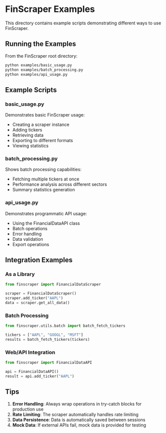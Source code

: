 # FinScraper Examples

This directory contains example scripts demonstrating different ways to use FinScraper.

## Running the Examples

From the FinScraper root directory:

```bash
python examples/basic_usage.py
python examples/batch_processing.py
python examples/api_usage.py
```

## Example Scripts

### basic_usage.py
Demonstrates basic FinScraper usage:
- Creating a scraper instance
- Adding tickers
- Retrieving data
- Exporting to different formats
- Viewing statistics

### batch_processing.py
Shows batch processing capabilities:
- Fetching multiple tickers at once
- Performance analysis across different sectors
- Summary statistics generation

### api_usage.py
Demonstrates programmatic API usage:
- Using the FinancialDataAPI class
- Batch operations
- Error handling
- Data validation
- Export operations

## Integration Examples

### As a Library
```python
from finscraper import FinancialDataScraper

scraper = FinancialDataScraper()
scraper.add_ticker("AAPL")
data = scraper.get_all_data()
```

### Batch Processing
```python
from finscraper.utils.batch import batch_fetch_tickers

tickers = ["AAPL", "GOOGL", "MSFT"]
results = batch_fetch_tickers(tickers)
```

### Web/API Integration
```python
from finscraper import FinancialDataAPI

api = FinancialDataAPI()
result = api.add_ticker("AAPL")
```

## Tips

1. **Error Handling**: Always wrap operations in try-catch blocks for production use
2. **Rate Limiting**: The scraper automatically handles rate limiting
3. **Data Persistence**: Data is automatically saved between sessions
4. **Mock Data**: If external APIs fail, mock data is provided for testing 
